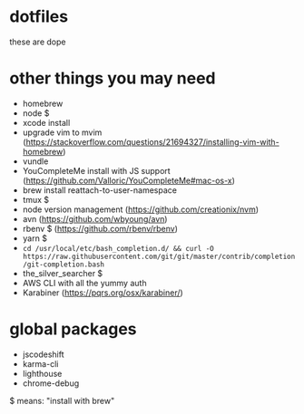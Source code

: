 # dotfiles

these are dope

# other things you may need
- homebrew
- node $
- xcode install
- upgrade vim to mvim (https://stackoverflow.com/questions/21694327/installing-vim-with-homebrew)
- vundle
- YouCompleteMe install with JS support (https://github.com/Valloric/YouCompleteMe#mac-os-x)
- brew install reattach-to-user-namespace
- tmux $
- node version management (https://github.com/creationix/nvm)
- avn (https://github.com/wbyoung/avn)
- rbenv $ (https://github.com/rbenv/rbenv)
- yarn $
- `cd /usr/local/etc/bash_completion.d/ && curl -O https://raw.githubusercontent.com/git/git/master/contrib/completion/git-completion.bash`
- the_silver_searcher $
- AWS CLI with all the yummy auth
- Karabiner (https://pqrs.org/osx/karabiner/)

# global packages
- jscodeshift
- karma-cli
- lighthouse
- chrome-debug

$ means: "install with brew"
